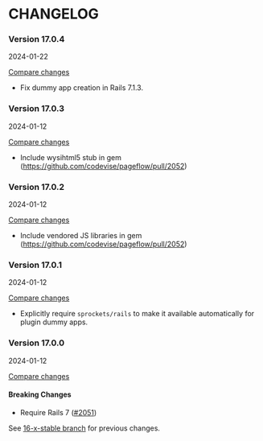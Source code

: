 # CHANGELOG

### Version 17.0.4

2024-01-22

[Compare changes](https://github.com/codevise/pageflow/compare/v17.0.3...v17.0.4)

- Fix dummy app creation in Rails 7.1.3.

### Version 17.0.3

2024-01-12

[Compare changes](https://github.com/codevise/pageflow/compare/v17.0.2...v17.0.3)

- Include wysihtml5 stub in gem
  (https://github.com/codevise/pageflow/pull/2052)

### Version 17.0.2

2024-01-12

[Compare changes](https://github.com/codevise/pageflow/compare/v17.0.1...v17.0.2)

- Include vendored JS libraries in gem
  (https://github.com/codevise/pageflow/pull/2052)

### Version 17.0.1

2024-01-12

[Compare changes](https://github.com/codevise/pageflow/compare/v17.0.0...v17.0.1)

- Explicitly require `sprockets/rails` to make it available
  automatically for plugin dummy apps.

### Version 17.0.0

2024-01-12

[Compare changes](https://github.com/codevise/pageflow/compare/16-x-stable...v17.0.0)

#### Breaking Changes

- Require Rails 7
  ([#2051](https://github.com/codevise/pageflow/pull/2051))

See
[16-x-stable branch](https://github.com/codevise/pageflow/blob/16-x-stable/CHANGELOG.md)
for previous changes.
